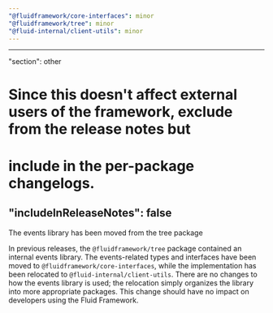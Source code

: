 ```yaml
---
"@fluidframework/core-interfaces": minor
"@fluidframework/tree": minor
"@fluid-internal/client-utils": minor
---
```

---
"section": other

# Since this doesn't affect external users of the framework, exclude from the release notes but
# include in the per-package changelogs.
"includeInReleaseNotes": false
---

The events library has been moved from the tree package

In previous releases, the `@fluidframework/tree` package contained an internal events library. The events-related types and interfaces have been moved to
`@fluidframework/core-interfaces`, while the implementation has been relocated to `@fluid-internal/client-utils`. There are
no changes to how the events library is used; the relocation simply organizes the library into more appropriate
packages. This change should have no impact on developers using the Fluid Framework.
